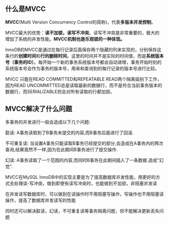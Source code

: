 ## 什么是MVCC

**MVCC**(Multi Version Concurrency Control的简称)，代表**多版本并发控制**。

MVCC最大的优势：**读不加锁，读写不冲突**。读写不冲突是非常重要的，极大的增加了系统的并发性能。**MVCC机制也是乐观锁的一种体现。**

InnoDB的MVCC是通过在每行记录后面保存两个隐藏的列来实现的，分别保存这条行的**创建时间**和**行的删除时间**。这里的时间并不是实际的时间值，而是**系统版本号（事务的ID）**。每开始一个新的事务系统版本号都会自动递增，事务开始时刻的系统版本号会作为事务的版本号，用来和查询到的每行记录的版本号进行比较。

 MVCC 只能在READ COMMITTED和REPEATABLE READ两个隔离级别下工作，因为READ UNCOMMITTED总是读取最新的数据行，而不是符合当前事务版本的数据行，而SERIALIZABLE则会对所有读取的行都加锁。

## MVCC解决了什么问题

多事务的并发进行一般会造成以下几个问题:

脏读: A事务读取到了B事务未提交的内容,而B事务后面进行了回滚.

不可重复读: 当设置A事务只能读取B事务已经提交的部分,会造成在A事务内的两次查询,结果竟然不一样,因为在此期间B事务进行了提交操作.

幻读: A事务读取了一个范围的内容,而同时B事务在此期间插入了一条数据.造成"幻觉".

MVCC在MySQL InnoDB中的实现主要是为了提高数据库并发性能，用更好的方式去处理读-写冲突，做到即使有读写冲突时，也能做到不加锁，非阻塞并发读

在并发读写数据库时，可以做到在读操作时不用阻塞写操作，写操作也不用阻塞读操作，提高了数据库并发读写的性能

同时还可以解决脏读，幻读，不可重复读等事务隔离问题，但不能解决更新丢失问题
